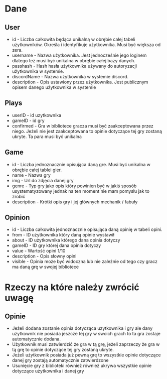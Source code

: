 # Dane
## User
- id - Liczba całkowita będąca unikalną w obrębie całej tabeli użytkowników. Określa i identyfikuje użytkownika. Musi być większa od zera.
- username - Nazwa użytkownika. Jest jednocześnie jego loginem dlatego też musi być unikalna w obrębie całej bazy danych.
- passhash - Hash hasła użytkownika używany do autoryzacji użytkownika w systemie.
- discordName - Nazwa użytkownika w systemie discord. 
- description - Opis ustawiony przez użytkownika. Jest publicznym opisem danego użytkownika w systemie
## Plays 
- userID - id uzytkownika
- gameID - id gry
- confirmed - Gra w bibliotece gracza musi być zaakceptowana przez niego. Jeżeli nie jest zaakceptowana to opinie dotyczące tej gry zostaną ukryte.
Ta para musi być unikalna
## Game
- id - Liczba jednoznacznie opisująca daną gre. Musi być unikalna w obrębie całej tablei gier.
- name - Nazwa gry
- img - Url do zdjęcia danej gry
- genre - Typ gry jako opis który powinien być w jakiś sposób usystematyzowany jednak na ten moment nie mam pomysłu jak to zrobić
- description - Krótki opis gry i jej głównych mechanik / fabuły 
## Opinion
- id - Liczba całkowita jednoznacznie opisująca daną opinię w tabeli opini.
- from - ID użytkownika który daną opinie wystawił
- about - ID użytkownika którego dana opinia dotyczy
- gameID - ID gry której dana opinia dotyczy
- value - Wartość opini 1/10
- description - Opis słowny opini
- visible - Opinia może być widoczna lub nie zależnie od tego czy gracz ma daną grę w swojej bibliotece 
# Rzeczy na które należy zwrócić uwagę
## Opinie
- Jeżeli dodana zostanie opinia dotycząca uzytkownika i gry ale dany użytkownik nie posiada jeszcze tej gry w swoich grach to ta gra zostaje automatycznie dodana.
- Użytkownik musi zatwierdzić że gra w tą grę, jeżeli zaprzeczy że gra w tą grę to opinie dotyczące tej gry zostaną ukryte.
- Jeżeli użytkownik posiada już pewną grę to wszystkie opinie dotyczące danej gry zostają automatycznie zatwierdzone
- Usunięcie gry z biblioteki również również ukrywa wszystkie opinie dotyczące użytkownika i danej gry
